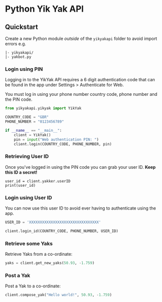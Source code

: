 # Python Yik Yak API

## Quickstart

Create a new Python module *outside* of the `yikyakapi` folder to avoid import errors e.g.

```
|- yikyakapi/
|- yakbot.py
```

### Login using PIN

Logging in to the YikYak API requires a 6 digit authentication code that can be found in the app under Settings > Authenticate for Web.

You must log in using your phone number country code, phone number and the PIN code.

```python
from yikyakapi.yikyak import YikYak

COUNTRY_CODE = "GBR"
PHONE_NUMBER = "0123456789"

if __name__ == "__main__":
    client = YikYak()
    pin = input("Web authentication PIN: ")
    client.login(COUNTRY_CODE, PHONE_NUMBER, pin)
```

### Retrieving User ID
Once you've logged in using the PIN code you can grab your user ID. **Keep this ID a secret!**

```
user_id = client.yakker.userID
print(user_id)
```

### Login using User ID

You can now use this user ID to avoid ever having to authenticate using the app.

```python
USER_ID = 'XXXXXXXXXXXXXXXXXXXXXXXXXXXXXXXX'

client.login_id(COUNTRY_CODE, PHONE_NUMBER, USER_ID)
```

### Retrieve some Yaks

Retrieve Yaks from a co-ordinate:

```python
yaks = client.get_new_yaks(50.93, -1.759)
```

### Post a Yak
Post a Yak to a co-ordinate:

```python
client.compose_yak("Hello world!", 50.93, -1.759)
```
